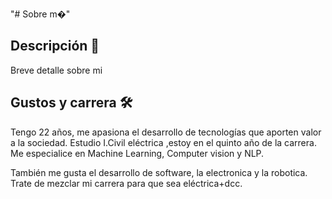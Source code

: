 "# Sobre m�" 
## Descripción 📌  
Breve detalle sobre mi  

## Gustos y carrera 🛠️  
Tengo 22 años, me apasiona el desarrollo de tecnologías que aporten valor a la sociedad. Estudio I.Civil eléctrica ,estoy en el quinto año de la carrera. Me especialice en Machine Learning, Computer vision y NLP. 

También me gusta el desarrollo de software, la electronica y la robotica. Trate de mezclar mi carrera para que sea eléctrica+dcc.



